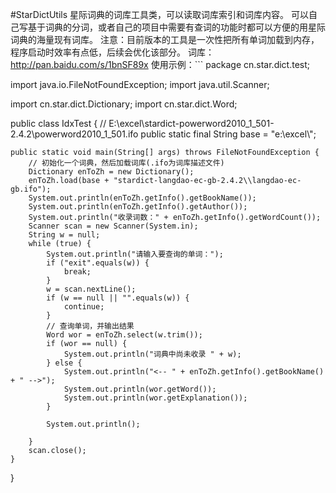 #StarDictUtils
星际词典的词库工具类，可以读取词库索引和词库内容。
可以自己写基于词典的分词，或者自己的项目中需要有查词的功能时都可以方便的用星际词典的海量现有词库。
注意：目前版本的工具是一次性把所有单词加载到内存，程序启动时效率有点低，后续会优化该部分。
词库：http://pan.baidu.com/s/1bnSF89x
使用示例：```
package cn.star.dict.test;

import java.io.FileNotFoundException;
import java.util.Scanner;

import cn.star.dict.Dictionary;
import cn.star.dict.Word;

public class IdxTest {
	// E:\excel\stardict-powerword2010_1_501-2.4.2\powerword2010_1_501.ifo
	public static final String base = "e:\\excel\\";

	public static void main(String[] args) throws FileNotFoundException {
		// 初始化一个词典，然后加载词库(.ifo为词库描述文件)
		Dictionary enToZh = new Dictionary();
		enToZh.load(base + "stardict-langdao-ec-gb-2.4.2\\langdao-ec-gb.ifo");
		System.out.println(enToZh.getInfo().getBookName());
		System.out.println(enToZh.getInfo().getAuthor());
		System.out.println("收录词数：" + enToZh.getInfo().getWordCount());
		Scanner scan = new Scanner(System.in);
		String w = null;
		while (true) {
			System.out.println("请输入要查询的单词：");
			if ("exit".equals(w)) {
				break;
			}
			w = scan.nextLine();
			if (w == null || "".equals(w)) {
				continue;
			}
			// 查询单词，并输出结果
			Word wor = enToZh.select(w.trim());
			if (wor == null) {
				System.out.println("词典中尚未收录 " + w);
			} else {
				System.out.println("<-- " + enToZh.getInfo().getBookName() + " -->");
				System.out.println(wor.getWord());
				System.out.println(wor.getExplanation());
			}

			System.out.println();

		}
		scan.close();
	}

}
```